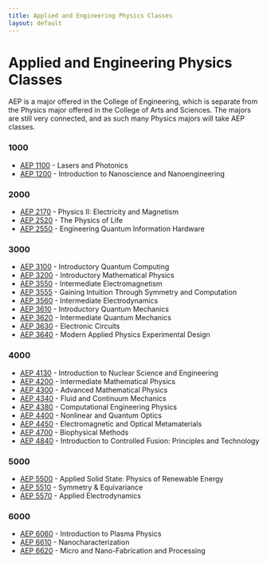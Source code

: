 ```yaml
---
title: Applied and Engineering Physics Classes
layout: default
---
```

<link rel="stylesheet" href="/main.css">

# Applied and Engineering Physics Classes

AEP is a major offered in the College of Engineering, which is separate from the Physics major offered in the College of Arts and Sciences. The majors are still very connected, and as such many Physics majors will take AEP classes. 

### 1000
- [AEP 1100](/classes/aep/AEP1100.html) -  Lasers and Photonics
- [AEP 1200](/classes/aep/AEP1200.html) -  Introduction to Nanoscience and Nanoengineering

### 2000
- [AEP 2170](/classes/aep/PHYS2217.html) - Physics II: Electricity and Magnetism
- [AEP 2520](/classes/aep/AEP2520.html) - The Physics of Life
- [AEP 2550](/classes/aep/AEP2550.html) - Engineering Quantum Information Hardware

### 3000
- [AEP 3100](/classes/aep/AEP3100.html) - Introductory Quantum Computing
- [AEP 3200](/classes/aep/AEP3200.html) - Introductory Mathematical Physics
- [AEP 3550](/classes/phys/AEP3550.html) - Intermediate Electromagnetism
- [AEP 3555](/classes/phys/AEP3555.html) - Gaining Intuition Through Symmetry and Computation
- [AEP 3560](/classes/phys/AEP3560.html) - Intermediate Electrodynamics
- [AEP 3610](/classes/phys/AEP3610.html) - Introductory Quantum Mechanics
- [AEP 3620](/classes/phys/AEP3620.html) - Intermediate Quantum Mechanics
- [AEP 3630](/classes/phys/PHYS3360.html) - Electronic Circuits
- [AEP 3640](/classes/phys/AEP3640.html) - Modern Applied Physics Experimental Design

### 4000
- [AEP 4130](/classes/aep/AEP4130.html) - Introduction to Nuclear Science and Engineering
- [AEP 4200](/classes/aep/AEP4200.html) - Intermediate Mathematical Physics
- [AEP 4300](/classes/aep/AEP4300.html) - Advanced Mathematical Physics
- [AEP 4340](/classes/aep/AEP4340.html) - Fluid and Continuum Mechanics
- [AEP 4380](/classes/aep/AEP4380.html) - Computational Engineering Physics
- [AEP 4400](/classes/aep/AEP4400.html) - Nonlinear and Quantum Optics
- [AEP 4450](/classes/aep/AEP4450.html) - Electromagnetic and Optical Metamaterials
- [AEP 4700](/classes/aep/AEP4700.html) - Biophysical Methods
- [AEP 4840](/classes/aep/AEP4840.html) - Introduction to Controlled Fusion: Principles and Technology

### 5000
- [AEP 5500](/classes/aep/AEP5500.html) - Applied Solid State: Physics of Renewable Energy
- [AEP 5510](/classes/aep/AEP5510.html) - Symmetry & Equivariance
- [AEP 5570](/classes/aep/AEP5570.html) - Applied Electrodynamics

### 6000
- [AEP 6060](/classes/aep/AEP6060.html) - Introduction to Plasma Physics
- [AEP 6610](/classes/aep/AEP6610.html) - Nanocharacterization
- [AEP 6620](/classes/aep/AEP6620.html) - Micro and Nano-Fabrication and Processing
